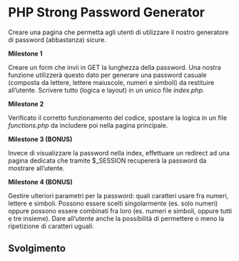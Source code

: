 # PHP Strong Password Generator

Creare una pagina che permetta agli utenti di utilizzare il nostro generatore di password (abbastanza) sicure.

**Milestone 1**

Creare un form che invii in GET la lunghezza della password. Una nostra funzione utilizzerà questo dato per generare una password casuale (composta da lettere, lettere maiuscole, numeri e simboli) da restituire all’utente. Scrivere tutto (logica e layout) in un unico file _index.php_.

**Milestone 2**

Verificato il corretto funzionamento del codice, spostare la logica in un file _functions.php_ da includere poi nella pagina principale.

**Milestone 3 (BONUS)**

Invece di visualizzare la password nella index, effettuare un redirect ad una pagina dedicata che tramite $\_SESSION recupererà la password da mostrare all’utente.

**Milestone 4 (BONUS)**

Gestire ulteriori parametri per la password: quali caratteri usare fra numeri, lettere e simboli. Possono essere scelti singolarmente (es. solo numeri) oppure possono essere combinati fra loro (es. numeri e simboli, oppure tutti e tre insieme). Dare all’utente anche la possibilità di permettere o meno la ripetizione di caratteri uguali.

## Svolgimento
